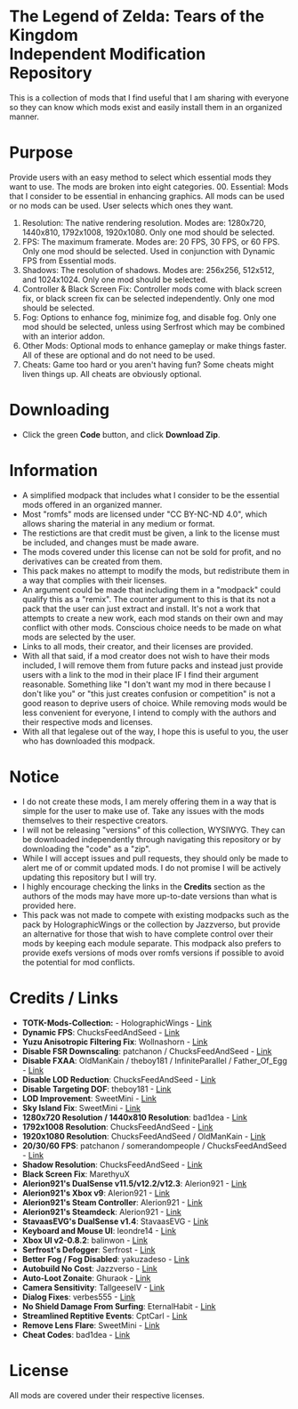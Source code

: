 # The Legend of Zelda: Tears of the Kingdom <br> Independent Modification Repository
This is a collection of mods that I find useful that I am sharing with everyone so they can know which mods exist and easily install them in an organized manner.

# Purpose
Provide users with an easy method to select which essential mods they want to use. The mods are broken into eight categories.
00. Essential: Mods that I consider to be essential in enhancing graphics. All mods can be used or no mods can be used. User selects which ones they want.
01. Resolution: The native rendering resolution. Modes are: 1280x720, 1440x810, 1792x1008, 1920x1080. Only one mod should be selected.
02. FPS: The maximum framerate. Modes are: 20 FPS, 30 FPS, or 60 FPS. Only one mod should be selected. Used in conjunction with Dynamic FPS from Essential mods.
03. Shadows: The resolution of shadows. Modes are: 256x256, 512x512, and 1024x1024. Only one mod should be selected.
04. Controller & Black Screen Fix: Controller mods come with black screen fix, or black screen fix can be selected independently. Only one mod should be selected.
05. Fog: Options to enhance fog, minimize fog, and disable fog. Only one mod should be selected, unless using Serfrost which may be combined with an interior addon.
06. Other Mods: Optional mods to enhance gameplay or make things faster. All of these are optional and do not need to be used.
07. Cheats: Game too hard or you aren't having fun? Some cheats might liven things up. All cheats are obviously optional.

# Downloading
- Click the green **Code** button, and click **Download Zip**.

# Information
- A simplified modpack that includes what I consider to be the essential mods offered in an organized manner.
- Most "romfs" mods are licensed under "CC BY-NC-ND 4.0", which allows sharing the material in any medium or format. 
- The restictions are that credit must be given, a link to the license must be included, and changes must be made aware. 
- The mods covered under this license can not be sold for profit, and no derivatives can be created from them. 
- This pack makes no attempt to modify the mods, but redistribute them in a way that complies with their licenses.
- An argument could be made that including them in a "modpack" could qualify this as a "remix". The counter argument to this is that its not a pack that the user can just extract and install. It's not a work that attempts to create a new work, each mod stands on their own and may conflict with other mods. Conscious choice needs to be made on what mods are selected by the user.
- Links to all mods, their creator, and their licenses are provided.
- With all that said, if a mod creator does not wish to have their mods included, I will remove them from future packs and instead just provide users with a link to the mod in their place IF I find their argument reasonable. Something like "I don't want my mod in there because I don't like you" or "this just creates confusion or competition" is not a good reason to deprive users of choice. While removing mods would be less convenient for everyone, I intend to comply with the authors and their respective mods and licenses.
- With all that legalese out of the way, I hope this is useful to you, the user who has downloaded this modpack.

# Notice
- I do not create these mods, I am merely offering them in a way that is simple for the user to make use of. Take any issues with the mods themselves to their respective creators.
- I will not be releasing "versions" of this collection, WYSIWYG. They can be downloaded independently through navigating this repository or by downloading the "code" as a "zip".
- While I will accept issues and pull requests, they should only be made to alert me of or commit updated mods. I do not promise I will be actively updating this repository but I will try.
- I highly encourage checking the links in the **Credits** section as the authors of the mods may have more up-to-date versions than what is provided here.
- This pack was not made to compete with existing modpacks such as the pack by HolographicWings or the collection by Jazzverso, but provide an alternative for those that wish to have complete control over their mods by keeping each module separate. This modpack also prefers to provide exefs versions of mods over romfs versions if possible to avoid the potential for mod conflicts.

# Credits / Links
- **TOTK-Mods-Collection:** - HolographicWings - [Link](https://github.com/HolographicWings/TOTK-Mods-collection)
- **Dynamic FPS**: ChucksFeedAndSeed - [Link](https://www.reddit.com/user/ChucksFeedAndSeed/comments/140nyft/totk_dynamic_fps_v152_release_stutter/)  
- **Yuzu Anisotropic Filtering Fix**: Wollnashorn - [Link](https://github.com/Wollnashorn/switch-mods/tree/master/0100F2C0115B6000/)  
- **Disable FSR Downscaling**: patchanon / ChucksFeedAndSeed - [Link](https://www.reddit.com/user/ChucksFeedAndSeed/comments/13sofgg/totk_v112_visual_patches_chuckpatch_fsr_disable/)  
- **Disable FXAA**: OldManKain / theboy181 / InfiniteParallel / Father_Of_Egg - [Link](https://www.reddit.com/r/128bitbay/comments/149h87n/totk_disable_fxaa_exefs_patch_method_110_through/)  
- **Disable LOD Reduction**: ChucksFeedAndSeed - [Link](https://www.reddit.com/user/ChucksFeedAndSeed/comments/13sofgg/totk_v112_visual_patches_chuckpatch_fsr_disable/)  
- **Disable Targeting DOF**: theboy181 - [Link](https://github.com/theboy181/switch-ptchtxt-mods)  
- **LOD Improvement**: SweetMini - [Link](https://github.com/HolographicWings/TOTK-Mods-collection)  
- **Sky Island Fix**: SweetMini - [Link](https://github.com/HolographicWings/TOTK-Mods-collection)  
- **1280x720 Resolution / 1440x810 Resolution**: bad1dea - [Link](https://github.com/bad1dea/NXCheats/tree/main/The%20Legend%20of%20Zelda%20Tears%20of%20the%20Kingdom)  
- **1792x1008 Resolution**: ChucksFeedAndSeed - [Link](https://www.reddit.com/user/ChucksFeedAndSeed/comments/13sofgg/totk_v112_visual_patches_chuckpatch_fsr_disable/)  
- **1920x1080 Resolution**: ChucksFeedAndSeed / OldManKain - [Link](https://www.reddit.com/user/ChucksFeedAndSeed/comments/13sofgg/totk_v112_visual_patches_chuckpatch_fsr_disable/)  
- **20/30/60 FPS**: patchanon / somerandompeople / ChucksFeedAndSeed - [Link](https://gbatemp.net/download/loz-tears-of-the-kingdom-dynamic-fps-static-fps-and-visual-fixes-patch-collection.37996/)  
- **Shadow Resolution**: ChucksFeedAndSeed - [Link](https://www.reddit.com/user/ChucksFeedAndSeed/comments/13sofgg/totk_v112_visual_patches_chuckpatch_fsr_disable/)  
- **Black Screen Fix**: MarethyuX  
- **Alerion921's DualSense v11.5/v12.2/v12.3**: Alerion921 - [Link](https://gamebanana.com/mods/443201)  
- **Alerion921's Xbox v9**: Alerion921 - [Link](https://gamebanana.com/mods/443354)  
- **Alerion921's Steam Controller**: Alerion921 - [Link](https://gamebanana.com/mods/448437)  
- **Alerion921's Steamdeck**: Alerion921 - [Link](https://gamebanana.com/mods/447721)  
- **StavaasEVG's DualSense v1.4**: StavaasEVG - [Link](https://gamebanana.com/mods/445517)  
- **Keyboard and Mouse UI**: leondre14 - [Link](https://gamebanana.com/mods/449427)  
- **Xbox UI v2-0.8.2**: balinwon - [Link](https://gamebanana.com/mods/443336)  
- **Serfrost's Defogger**: Serfrost - [Link](https://gamebanana.com/mods/446995)  
- **Better Fog / Fog Disabled**: yakuzadeso - [Link](https://gamebanana.com/mods/447492)  
- **Autobuild No Cost**: Jazzverso - [Link](https://gamebanana.com/mods/449749)  
- **Auto-Loot Zonaite**: Ghuraok - [Link](https://gamebanana.com/mods/445703)  
- **Camera Sensitivity**: TallgeeseIV - [Link](https://gamebanana.com/mods/443927)  
- **Dialog Fixes**: verbes555 - [Link](https://gamebanana.com/mods/445178)  
- **No Shield Damage From Surfing**: EternalHabit - [Link](https://gamebanana.com/mods/445577)  
- **Streamlined Reptitive Events**: CptCarl - [Link](https://gamebanana.com/mods/446768)  
- **Remove Lens Flare**: SweetMini - [Link](https://github.com/HolographicWings/TOTK-Mods-collection)  
- **Cheat Codes**: bad1dea - [Link](https://github.com/bad1dea/NXCheats/tree/main/The%20Legend%20of%20Zelda%20Tears%20of%20the%20Kingdom)  

# License
All mods are covered under their respective licenses.
